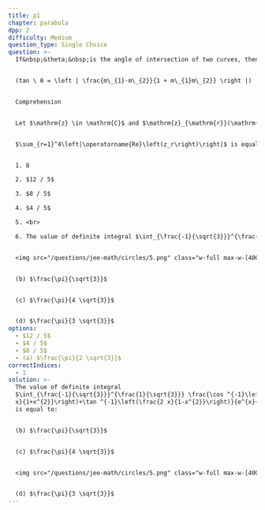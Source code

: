 ```yaml
---
title: p1
chapter: parabola
dpp: 2
difficulty: Medium
question_type: Single Choice
question: >-
  If&nbsp;&theta;&nbsp;is the angle of intersection of two curves, then,


  (tan \ θ = \left | \frac{m\_{1}-m\_{2}}{1 + m\_{1}m\_{2}} \right |)


  Comprehension


  Let $\mathrm{z} \in \mathrm{C}$ and $\mathrm{z}_{\mathrm{r}}(\mathrm{r}=\mathbf{1}, 2,3,4)$ satisfy the equation $|z+\bar{z}-4|+3|z-\bar{z}-2 i|=12$ such that $\left|z_r-(2+i)\right|$ is least. 


  $\sum_{r=1}^4\left|\operatorname{Re}\left(z_r\right)\right|$ is equal to 


  1. 8

  2. $12 / 5$

  3. $8 / 5$

  4. $4 / 5$

  5. <br>

  6. The value of definite integral $\int_{\frac{-1}{\sqrt{3}}}^{\frac{1}{\sqrt{3}}} \frac{\cos ^{-1}\left(\frac{2 x}{1+x^{2}}\right)+\tan ^{-1}\left(\frac{2 x}{1-x^{2}}\right)}{e^{x}+1} d x$ is equal to:


  <img src="/questions/jee-math/circles/5.png" class="w-full max-w-[400px] my-2 mx-auto" alt="Diagram">


  (b) $\frac{\pi}{\sqrt{3}}$


  (c) $\frac{\pi}{4 \sqrt{3}}$


  (d) $\frac{\pi}{3 \sqrt{3}}$
options:
  - $12 / 5$
  - $4 / 5$
  - $8 / 5$
  - (a) $\frac{\pi}{2 \sqrt{3}}$
correctIndices:
  - 1
solution: >-
  The value of definite integral
  $\int_{\frac{-1}{\sqrt{3}}}^{\frac{1}{\sqrt{3}}} \frac{\cos ^{-1}\left(\frac{2
  x}{1+x^{2}}\right)+\tan ^{-1}\left(\frac{2 x}{1-x^{2}}\right)}{e^{x}+1} d x$
  is equal to:


  (b) $\frac{\pi}{\sqrt{3}}$


  (c) $\frac{\pi}{4 \sqrt{3}}$


  <img src="/questions/jee-math/circles/5.png" class="w-full max-w-[400px] my-2 mx-auto" alt="Diagram">


  (d) $\frac{\pi}{3 \sqrt{3}}$
---
```

